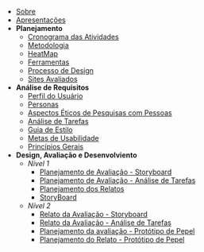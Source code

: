 - [Sobre](/README)
- [Apresentações](apresentacoes.md)
- **Planejamento**
  - [Cronograma das Atividades](planejamento/cronograma.md)
  - [Metodologia](planejamento/metodologia.md)
  - [HeatMap](planejamento/heatmap.md)
  - [Ferramentas](planejamento/ferramentas.md)
  - [Processo de Design](planejamento/processoDesign.md)
  - [Sites Avaliados](planejamento/sitesAvaliados.md)
- **Análise de Requisitos**
  - [Perfil do Usuário](analise_de_requisitos/perfil_do_usuario.md)
  - [Personas](analise_de_requisitos/personas.md)
  - [Aspectos Éticos de Pesquisas com Pessoas](analise_de_requisitos/aspectos_eticos.md)
  - [Análise de Tarefas](analise_de_requisitos/analise_de_tarefas.md)
  - [Guia de Estilo](analise_de_requisitos/guia_de_estilo.md)
  - [Metas de Usabilidade](analise_de_requisitos/metas_de_usabilidade.md)
  - [Princípios Gerais](analise_de_requisitos/principios_gerais.md)
- **Design, Avaliação e Desenvolviento**
  - _Nível 1_
    - [Planejamento de Avaliação - Storyboard](nivel1/planejamento_avaliacao_storyboard.md)
    - [Planejamento de Avaliação - Análise de Tarefas](nivel1/planejamento_analise_tarefas.md)
    - [Planejamento dos Relatos](nivel1/planejamento_relato_storyboard_analise_tarefa.md)
    - [StoryBoard](nivel1/storyboard.md)
  - _Nível 2_
    - [Relato da Avaliação - Storyboard](nivel2/avaliacao_storyboard.md)
    - [Relato da Avaliação - Análise de Tarefas](nivel2/entrevista_analise_tarefas.md)
    - [Planejamento da avaliação - Protótipo de Pepel](nivel2/planejamento_avaliacao_prototipo_papel.md)
    - [Planejamento do Relato - Protótipo de Pepel](nivel2/planejamento_relato_prototipo_de_papel.md)
    